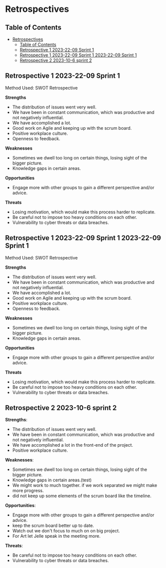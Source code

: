 # Retrospectives

## Table of Contents

- [Retrospectives](#retrospectives)
  - [Table of Contents](#table-of-contents)
  - [Retrospective 1 2023-22-09 Sprint 1](#retrospective-1-2023-22-09-sprint-1)
  - [Retrospective 1 2023-22-09 Sprint 1 2023-22-09 Sprint 1](#retrospective-1-2023-22-09-sprint-1-2023-22-09-sprint-1)
  - [Retrospective 2 2023-10-6 sprint 2](#retrospective-2-2023-10-6-sprint-2)
 
## Retrospective 1 2023-22-09 Sprint 1
Method Used: SWOT Retrospective

**Strengths**

- The distribution of issues went very well.
- We have been in constant communication, which was productive and not negatively influential.
- We have accomplished a lot.
- Good work on Agile and keeping up with the scrum board.
- Positive workplace culture.
- Openness to feedback.

 **Weaknesses**

- Sometimes we dwell too long on certain things, losing sight of the bigger picture.
- Knowledge gaps in certain areas.

 **Opportunities**

- Engage more with other groups to gain a different perspective and/or advice.

 **Threats**

- Losing motivation, which would make this process harder to replicate.
- Be careful not to impose too heavy conditions on each other.
- Vulnerability to cyber threats or data breaches.

## Retrospective 1 2023-22-09 Sprint 1 2023-22-09 Sprint 1
Method Used: SWOT Retrospective

 **Strengths**

- The distribution of issues went very well.
- We have been in constant communication, which was productive and not negatively influential.
- We have accomplished a lot.
- Good work on Agile and keeping up with the scrum board.
- Positive workplace culture.
- Openness to feedback.

 **Weaknesses**

- Sometimes we dwell too long on certain things, losing sight of the bigger picture.
- Knowledge gaps in certain areas.

 **Opportunities**

- Engage more with other groups to gain a different perspective and/or advice.

 **Threats**

- Losing motivation, which would make this process harder to replicate.
- Be careful not to impose too heavy conditions on each other.
- Vulnerability to cyber threats or data breaches.

## Retrospective 2 2023-10-6 sprint 2

 **Strengths**:

- The distribution of issues went very well.
- We have been in constant communication, which was productive and not negatively influential.
- We have accomplished a lot in the front-end of the project.
- Positive workplace culture.

 **Weaknesses**:

- Sometimes we dwell too long on certain things, losing sight of the bigger picture.
- Knowledge gaps in certain areas.(test) 
- We might work to much together. if we work separated we might make more progress.
- did not keep up some elements of the scrum board like the timeline.

 **Opportunities**:

- Engage more with other groups to gain a different perspective and/or advice.
- keep the scrum board better up to date. 
- Watch out we don't focus to much on on big project.
- For Art let Jelle speak in the meeting more.
  
 **Threats**:

- Be careful not to impose too heavy conditions on each other.
- Vulnerability to cyber threats or data breaches.